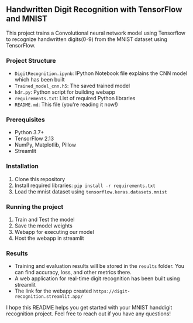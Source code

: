 ## Handwritten Digit Recognition with TensorFlow and MNIST

This project trains a Convolutional neural network model using Tensorflow to recognize handwritten digits(0-9) from the MNIST dataset using TensorFlow. 

### Project Structure

* `DigitRecognition.ipynb`: IPython Notebook file explains the CNN model which has been built
* `Trained_model_cnn.h5`: The saved trained model
* `hdr.py`: Python script for building webapp
* `requirements.txt`: List of required Python libraries
* `README.md`: This file (you're reading it now!)

### Prerequisites

* Python 3.7+
* TensorFlow 2.13
* NumPy, Matplotlib, Pillow
* Streamlit
  
### Installation

1. Clone this repository
2. Install required libraries: `pip install -r requirements.txt`
3. Load the mnist dataset using `tensorflow.keras.datasets.mnist`

### Running the project

1. Train and Test the model
2. Save the model weights
3.  Webapp for executing our model
4.  Host the webapp in streamlit
   
### Results

* Training and evaluation results will be stored in the `results` folder. You can find accuracy, loss, and other metrics there.
* A web application for real-time digit recognition has been built using streamlit
* The link for the webapp created `https://digit-recognition.streamlit.app/`

I hope this README helps you get started with your MNIST handdigit recognition project. Feel free to reach out if you have any questions!


